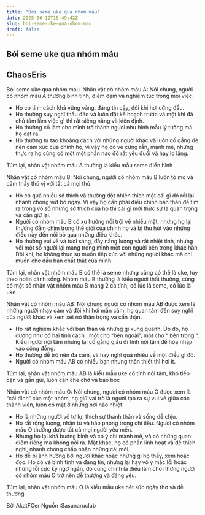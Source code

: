 ```yaml
---
title: "Bói seme uke qua nhóm máu"
date: 2025-06-12T15:49:42Z
slug: boi-seme-uke-qua-nhom-mau
draft: false
---
```


## Bói seme uke qua nhóm máu

## ChaosEris

Bói seme uke qua nhóm máu ​ 
Nhân vật có nhóm máu A: Nói chung, người có nhóm máu A thường bình tĩnh, điềm đạm và nghiêm túc trong mọi việc.
- Họ có tính cách khá vững vàng, đáng tin cậy, đôi khi hơi cứng đầu.
- Họ thường suy nghĩ thấu đáo và luôn đặt kế hoạch trước và một khi đã chú tâm làm việc gì thì rất siêng năng và kiên định.
- Họ thường cố làm cho mình trở thành người như hình mẫu lý tưởng mà họ đặt ra.
- Họ thường tự tạo khoảng cách với những người khác và luôn cố gắng đè nén cảm xúc của chính họ, vì vậy họ có vẻ cứng rắn, mạnh mẽ, nhưng thực ra họ cũng có một một phần nào đó rất yếu đuối và hay lo lắng.
 
Túm lại, nhân vật nhóm máu A thường là kiểu mẫu seme điển hình
 
 
 
Nhân vật có nhóm máu B: Nói chung, người có nhóm máu B luôn tò mò và cảm thấy thú vị với tất cả mọi thứ.
- Họ có quá nhiều sở thích và thường đột nhiên thích một cái gì đó rồi lại nhanh chóng vứt bỏ ngay. Vì vậy họ cần phải điều chỉnh bản thân để tìm ra trong vô số những sở thích của họ thì cái gì mới thực sự là quan trọng và cần giữ lại.
- Người có nhóm máu B có xu hướng nổi trội về nhiều mặt, nhưng họ lại thường đắm chìm trong thế giới của chính họ và bị thu hút vào những điều này đến nỗi bỏ qua những điều khác.
- Họ thường vui vẻ và tươi sáng, đầy năng lượng và rất nhiệt tình, nhưng với một số người lại mang trong mình một con người bên trong khác hẳn. Đôi khi, họ không thực sự muốn tiếp xúc với những người khác mà chỉ muốn che dấu bản chất thật của mình.
 
Túm lại, nhân vật nhóm máu B có thể là seme nhưng cũng có thể là uke, tùy theo hoàn cảnh sống. Nhóm máu B thường là kiểu người thất thường, cũng có một số nhân vật nhóm máu B mang 2 cá tính, có lúc là seme, có lúc là uke
 
 
 
Nhân vật có nhóm máu AB: Nói chung người có nhóm máu AB được xem là những người nhạy cảm và đôi khi hơi mẫn cảm, họ quan tâm đến suy nghĩ của người khác và xem xét nó thận trọng và cẩn thận.
- Họ rất nghiêm khắc với bản thân và những gì xung quanh. Do đó, họ dường như có hai tính cách : một cho “bên ngoài”, một cho “ bên trong “. Kiểu người nội tâm nhưng lại cố gắng giấu đi tính nội tâm để hòa nhập vào cộng đồng.
- Họ thường dễ trở nên đa cảm, và hay nghĩ quá nhiều về một điều gì đó.
- Người có nhóm máu AB có nhiều bạn nhưng thân thiết thì hơi ít.
 
Túm lại, nhân vật nhóm máu AB là kiểu mẫu uke có tính nội tâm, khó tiếp cận và gần gũi, luôn cần che chở và bảo bọc
 
 
 
Nhân vật có nhóm máu O: Nói chung, người có nhóm máu O được xem là “cái đinh“ của một nhóm, họ giữ vai trò là người tạo ra sự vui vẻ giữa các thành viên, luôn có mặt ở những nơi náo nhiệt.
- Họ là những người vô tư lự, thích sự thanh thản và sống dễ chịu.
- Họ rất rộng lượng, nhân từ và hào phóng trong chi tiêu. Người có nhóm máu O thường được tất cả mọi người yêu mến.
- Nhưng họ lại khá bướng bỉnh và có ý chí mạnh mẽ, và có những quan điểm riêng mà không nói ra. Mặt khác, họ có phần linh hoạt và dễ thích nghi, nhanh chóng chấp nhận những cái mới.
- Họ dễ bị ảnh hưởng bởi người khác hoặc những gì họ thấy, xem hoặc đọc. Họ có vẻ bình tĩnh và đáng tin, nhưng lại hay vô ý mắc lỗi hoặc những lỗi cực kỳ ngớ ngẩn, đó cũng chính là điều làm cho những người có nhóm máu O trở nên dễ thương và đáng yêu.
 
Túm lại, nhân vật nhóm máu O là kiểu mẫu uke hết sức ngây thơ và dễ thương
 
 
 
Bởi AkatFCer
Nguồn :Sasunaruclub